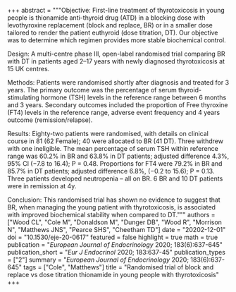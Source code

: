 +++
abstract = """Objective: First-line treatment of thyrotoxicosis in young people is thionamide anti-thyroid drug (ATD) in a blocking dose with levothyroxine replacement (block and replace, BR) or in a smaller dose tailored to render the patient euthyroid (dose titration, DT). Our objective was to determine which regimen provides more stable biochemical control.

Design: A multi-centre phase III, open-label randomised trial comparing BR with DT in patients aged 2–17 years with newly diagnosed thyrotoxicosis at 15 UK centres.

Methods: Patients were randomised shortly after diagnosis and treated for 3 years. The primary outcome was the percentage of serum thyroid-stimulating hormone (TSH) levels in the reference range between 6 months and 3 years. Secondary outcomes included the proportion of Free thyroxine (FT4) levels in the reference range, adverse event frequency and 4 years outcome (remission/relapse).

Results: Eighty-two patients were randomised, with details on clinical course in 81 (62 Female); 40 were allocated to BR (41 DT). Three withdrew with one ineligible. The mean percentage of serum TSH within reference range was 60.2% in BR and 63.8% in DT patients; adjusted difference 4.3%, 95% CI (−7.8 to 16.4); P = 0.48. Proportions for FT4 were 79.2% in BR and 85.7% in DT patients; adjusted difference 6.8%, (−0.2 to 15.6); P = 0.13. Three patients developed neutropenia – all on BR. 6 BR and 10 DT patients were in remission at 4y.

Conclusion: This randomised trial has shown no evidence to suggest that BR, when managing the young patient with thyrotoxicosis, is associated with improved biochemical stability when compared to DT."""
authors = ["Wood CL", "Cole M", "Donaldson M", "Dunger DB", "Wood R", "Morrison N", "Matthews JNS", "Pearce SHS", "Cheetham TD"]
date = "20202-12-01"
doi = "10.1530/eje-20-0617"
featured = false
highlight = true
math = true
publication = "*European Journal of Endocrinology* 2020; 183(6):637-645"
publication_short = "*Eur J Endocrinol* 2020; 183:637-45"
publication_types = ["2"]
summary = "*European Journal of Endocrinology* 2020; 183(6):637-645"
tags = ["Cole", "Matthews"]
title = "Randomised trial of block and replace vs dose titration thionamide in young people with thyrotoxicosis"
+++
